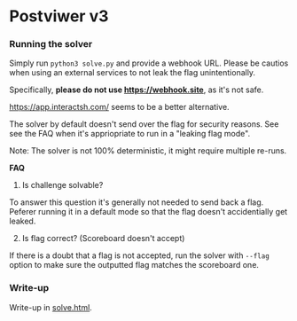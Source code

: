 # Postviwer v3

### Running the solver

Simply run `python3 solve.py` and provide a webhook URL. Please be cautios when
using an external services to not leak the flag unintentionally.

Specifically, **please do not use https://webhook.site**, as it's not safe.

https://app.interactsh.com/ seems to be a better alternative.

The solver by default doesn't send over the flag for security reasons.
See see the FAQ when it's appriopriate to run in a "leaking flag mode".

Note: The solver is not 100% deterministic, it might require multiple re-runs.

**FAQ**

1. Is challenge solvable?

To answer this question it's generally not needed to send back a flag. Peferer
running it in a default mode so that the flag doesn't accidentially get leaked.

2. Is flag correct? (Scoreboard doesn't accept)

If there is a doubt that a flag is not accepted, run the solver with `--flag`
option to make sure the outputted flag matches the scoreboard one.


### Write-up

Write-up in [solve.html](./solve.html).
